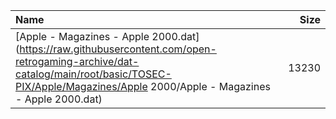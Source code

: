 |Name|Size|
|:---|---:|
|[Apple - Magazines - Apple 2000.dat](https://raw.githubusercontent.com/open-retrogaming-archive/dat-catalog/main/root/basic/TOSEC-PIX/Apple/Magazines/Apple 2000/Apple - Magazines - Apple 2000.dat)|13230|
